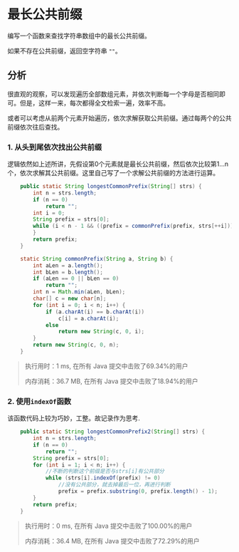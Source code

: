 # 最长公共前缀

编写一个函数来查找字符串数组中的最长公共前缀。

如果不存在公共前缀，返回空字符串 `""`。

## 分析

很直观的观察，可以发现遍历全部数组元素，并依次判断每一个字母是否相同即可。但是，这样一来，每次都得全文检索一遍，效率不高。

或者可以考虑从前两个元素开始遍历，依次求解获取公共前缀。通过每两个的公共前缀依次往后查找。

### 1. 从头到尾依次找出公共前缀

逻辑依然如上述所讲，先假设第0个元素就是最长公共前缀，然后依次比较第1...n个，依次求解其公共前缀。这里自己写了一个求解公共前缀的方法进行运算。

```Java
    public static String longestCommonPrefix(String[] strs) {
        int n = strs.length;
        if (n == 0)
            return "";
        int i = 0;
        String prefix = strs[0];
        while (i < n - 1 && ((prefix = commonPrefix(prefix, strs[++i])) != "")) {
        }
        return prefix;
    }

    static String commonPrefix(String a, String b) {
        int aLen = a.length();
        int bLen = b.length();
        if (aLen == 0 || bLen == 0)
            return "";
        int n = Math.min(aLen, bLen);
        char[] c = new char[n];
        for (int i = 0; i < n; i++) {
            if (a.charAt(i) == b.charAt(i))
                c[i] = a.charAt(i);
            else
                return new String(c, 0, i);
        }
        return new String(c, 0, n);
    }
```

>执行用时：1 ms, 在所有 Java 提交中击败了69.34%的用户
>
>内存消耗：36.7 MB, 在所有 Java 提交中击败了18.94%的用户

### 2. 使用`indexOf`函数

该函数代码上较为巧妙，工整。故记录作为思考.

```Java
    public static String longestCommonPrefix2(String[] strs) {
        int n = strs.length;
        if (n == 0)
            return "";
        String prefix = strs[0];
        for (int i = 1; i < n; i++) {
            //不断的判断这个前缀是否与strs[i]有公共部分
            while (strs[i].indexOf(prefix) != 0)
                //没有公共部分，就去掉最后一位，再进行判断
                prefix = prefix.substring(0, prefix.length() - 1);
        }
        return prefix;
    }
```

>执行用时：0 ms, 在所有 Java 提交中击败了100.00%的用户
>
>内存消耗：36.4 MB, 在所有 Java 提交中击败了72.29%的用户